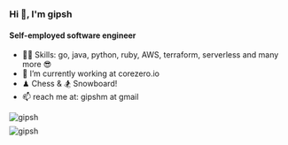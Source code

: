 ### Hi 👋, I'm gipsh

#### Self-employed software engineer 

- 🐱‍👤 Skills: go, java, python, ruby, AWS, terraform, serverless and many more 😎
- 🔭 I’m currently working at corezero.io
- ♟ Chess & 🏂 Snowboard!
- 📫 reach me at: gipshm at gmail


<div style="width: 100%; display:flex; justify-content: space-between; flex-wrap: wrap;">
  <div style="display: grid; grid-template-columns: auto; gap: 8px;">
    <img src="https://github-readme-stats.vercel.app/api?username=gipsh&show_icons=true&locale=en" alt="gipsh" />
    <img src="https://github-readme-streak-stats.herokuapp.com/?user=gipsh" alt="gipsh" />
  </div>
</div>

<!--
**gipsh/gipsh** is a ✨ _special_ ✨ repository because its `README.md` (this file) appears on your GitHub profile.

Here are some ideas to get you started:

- 🔭 I’m currently working on ...
- 🌱 I’m currently learning ...
- 👯 I’m looking to collaborate on blockachain, web3, smart contracts, solidity
- 🤔 I’m looking for help with ...
- 💬 Ask me about ...
- 📫 How to reach me: ...
- 😄 Pronouns: ...
- ⚡ Fun fact: ...
- 🐱‍👤 Skills: golang, java, ruby, AWS 
-->

